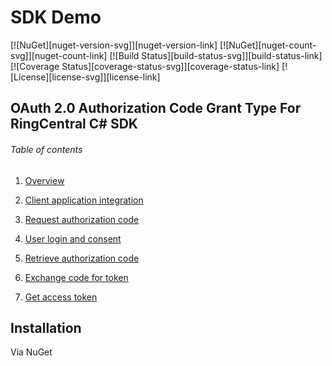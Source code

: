 #  SDK Demo

[![NuGet][nuget-version-svg]][nuget-version-link]
[![NuGet][nuget-count-svg]][nuget-count-link]
[![Build Status][build-status-svg]][build-status-link]
[![Coverage Status][coverage-status-svg]][coverage-status-link]
[![License][license-svg]][license-link]

## OAuth 2.0 Authorization Code Grant Type For RingCentral C# SDK 

###### Table of contents

1. [Overview](#installation)

2. [Client application integration]()
  1. [Request authorization code](https://www.google.com)
  2. [User login and consent](https://www.google.com)
  3. [Retrieve authorization code](https://www.google.com)
  4. [Exchange code for token](https://www.google.com)
  5. [Get access token](https://www.google.com)
  






















































## Installation

Via NuGet
